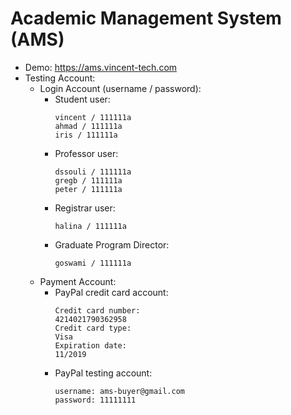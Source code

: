 Academic Management System (AMS)
===
* Demo: https://ams.vincent-tech.com
* Testing Account:
  * Login Account (username / password):
      * Student user:
        ```
        vincent / 111111a
        ahmad / 111111a
        iris / 111111a
        ```
      * Professor user:
        ```
        dssouli / 111111a
        gregb / 111111a
        peter / 111111a
        ```
      * Registrar user:
        ```
        halina / 111111a
        ```
      * Graduate Program Director:
        ```
        goswami / 111111a
        ```
  * Payment Account:
    * PayPal credit card account:
      ```
      Credit card number:
      4214021790362958
      Credit card type:
      Visa
      Expiration date:
      11/2019
      ```
    * PayPal testing account:
      ```
      username: ams-buyer@gmail.com
      password: 11111111
      ```
